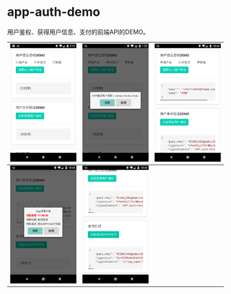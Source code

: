 # app-auth-demo

用户鉴权、获得用户信息、支付的前端API的DEMO。


| ![1](./imgs/1.png) | ![2](./imgs/2.png) | ![3](./imgs/3.png) |
| ------------------ | ------------------ | ------------------ |
| ![4](./imgs/4.png) | ![5](./imgs/5.png) |                    |

